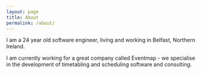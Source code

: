 ```yaml
---
layout: page
title: About
permalink: /about/
---
```


I am a 24 year old software engineer, living and working in Belfast, Northern Ireland.

I am currently working for a great company called Eventmap - we specialise in the development of timetabling and scheduling software and consulting.
